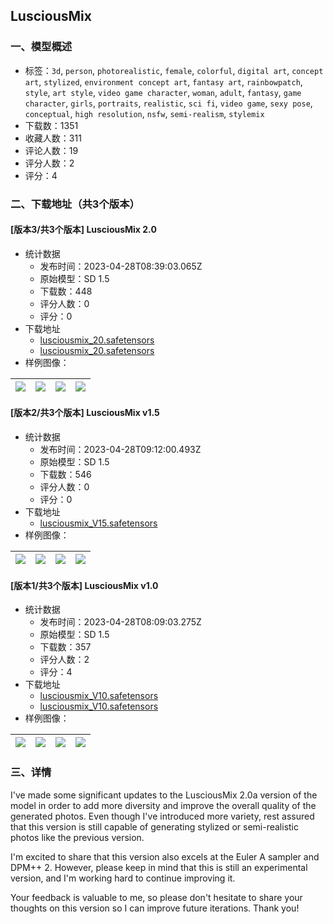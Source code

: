 ## LusciousMix
### 一、模型概述

- 标签：`3d`, `person`, `photorealistic`, `female`, `colorful`, `digital art`, `concept art`, `stylized`, `environment concept art`, `fantasy art`, `rainbowpatch`, `style`, `art style`, `video game character`, `woman`, `adult`, `fantasy`, `game character`, `girls`, `portraits`, `realistic`, `sci fi`, `video game`, `sexy pose`, `conceptual`, `high resolution`, `nsfw`, `semi-realism`, `stylemix`
- 下载数：1351
- 收藏人数：311
- 评论人数：19
- 评分人数：2
- 评分：4

### 二、下载地址（共3个版本）

#### [版本3/共3个版本] LusciousMix 2.0

- 统计数据
  - 发布时间：2023-04-28T08:39:03.065Z
  - 原始模型：SD 1.5
  - 下载数：448
  - 评分人数：0
  - 评分：0
- 下载地址
  - [lusciousmix_20.safetensors](https://civitai.com/api/download/models/57213?type=Model&format=SafeTensor&size=full&fp=fp16)
  - [lusciousmix_20.safetensors](https://civitai.com/api/download/models/57213)
- 样例图像：

| <img src="https://image.civitai.com/xG1nkqKTMzGDvpLrqFT7WA/eb35b444-e2bd-4610-fa98-463d2631c600/width=450/621103.jpeg" /> | <img src="https://image.civitai.com/xG1nkqKTMzGDvpLrqFT7WA/384b2313-98ef-4ff9-8ad8-6fa8edaaa500/width=450/621102.jpeg" /> | <img src="https://image.civitai.com/xG1nkqKTMzGDvpLrqFT7WA/4d8d4e44-c4fc-4392-d6e5-e6838a2bfc00/width=450/621096.jpeg" /> | <img src="https://image.civitai.com/xG1nkqKTMzGDvpLrqFT7WA/b4454a9f-0c24-4ff5-393d-e1625cddda00/width=450/621097.jpeg" /> |
| ---- | ---- | ---- | ---- |

#### [版本2/共3个版本] LusciousMix v1.5

- 统计数据
  - 发布时间：2023-04-28T09:12:00.493Z
  - 原始模型：SD 1.5
  - 下载数：546
  - 评分人数：0
  - 评分：0
- 下载地址
  - [lusciousmix_V15.safetensors](https://civitai.com/api/download/models/37547)
- 样例图像：

| <img src="https://image.civitai.com/xG1nkqKTMzGDvpLrqFT7WA/84becc69-1fbe-4eb3-c64a-6d114a266b00/width=450/416182.jpeg" /> | <img src="https://image.civitai.com/xG1nkqKTMzGDvpLrqFT7WA/e9de86a9-6940-4666-18b3-8fb9f72cc500/width=450/416183.jpeg" /> | <img src="https://image.civitai.com/xG1nkqKTMzGDvpLrqFT7WA/9e87e8c5-e585-4ef9-46aa-aed2cb322600/width=450/416533.jpeg" /> | <img src="https://image.civitai.com/xG1nkqKTMzGDvpLrqFT7WA/84f8048b-86d8-49d5-7287-acbde3e9c900/width=450/416535.jpeg" /> |
| ---- | ---- | ---- | ---- |

#### [版本1/共3个版本] LusciousMix v1.0 

- 统计数据
  - 发布时间：2023-04-28T08:09:03.275Z
  - 原始模型：SD 1.5
  - 下载数：357
  - 评分人数：2
  - 评分：4
- 下载地址
  - [lusciousmix_V10.safetensors](https://civitai.com/api/download/models/29113?type=Model&format=SafeTensor&size=full&fp=fp16)
  - [lusciousmix_V10.safetensors](https://civitai.com/api/download/models/29113)
- 样例图像：

| <img src="https://image.civitai.com/xG1nkqKTMzGDvpLrqFT7WA/d8d1ee88-32e7-4f3d-a344-25eeda051500/width=450/328719.jpeg" /> | <img src="https://image.civitai.com/xG1nkqKTMzGDvpLrqFT7WA/61d5c2f0-c4f3-410c-6419-12d42fb8e600/width=450/328718.jpeg" /> | <img src="https://image.civitai.com/xG1nkqKTMzGDvpLrqFT7WA/b9561842-249f-4f50-ea84-916533dbde00/width=450/328722.jpeg" /> | <img src="https://image.civitai.com/xG1nkqKTMzGDvpLrqFT7WA/e41ab1fd-c82e-405a-9e79-72223e7c3c00/width=450/328717.jpeg" /> |
| ---- | ---- | ---- | ---- |


### 三、详情
<p>I've made some significant updates to the LusciousMix 2.0a version of the model in order to add more diversity and improve the overall quality of the generated photos. Even though I've introduced more variety, rest assured that this version is still capable of generating stylized or semi-realistic photos like the previous version.</p><p></p><p>I'm excited to share that this version also excels at the Euler A sampler and DPM++ 2. However, please keep in mind that this is still an experimental version, and I'm working hard to continue improving it. </p><p></p><p>Your feedback is valuable to me, so please don't hesitate to share your thoughts on this version so I can improve future iterations. Thank you!</p>